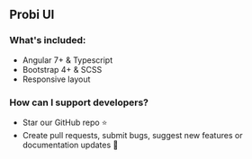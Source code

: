 Probi UI
-----------------------
### What's included:

- Angular 7+ & Typescript
- Bootstrap 4+ & SCSS
- Responsive layout

### How can I support developers?
- Star our GitHub repo :star:
- Create pull requests, submit bugs, suggest new features or documentation updates :wrench:
